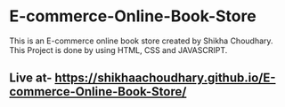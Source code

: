 # E-commerce-Online-Book-Store
This is an E-commerce online book store created by Shikha Choudhary. This Project is done by using HTML, CSS and  JAVASCRIPT.
## Live at- https://shikhaachoudhary.github.io/E-commerce-Online-Book-Store/
